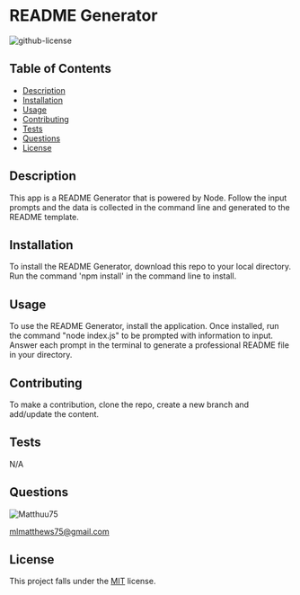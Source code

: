 # README Generator
  ![github-license](https://img.shields.io/badge/License-MIT-red.svg)

  ## Table of Contents
  * [Description](#description)
  * [Installation](#installation)
  * [Usage](#usage)
  * [Contributing](#contributing)
  * [Tests](#tests)
  * [Questions](#questions)
  * [License](#license)
  
  ## Description
  This app is a README Generator that is powered by Node. Follow the input prompts and the data is collected in the command line and generated to the README template. 

  ## Installation
  To install the README Generator, download this repo to your local directory. Run the command 'npm install' in the command line to install.

  ## Usage
  To use the README Generator, install the application. Once installed, run the command "node index.js" to be prompted with information to input. Answer each prompt in the terminal to generate a professional README file in your directory.

  ## Contributing
  To make a contribution, clone the repo, create a new branch and add/update the content.

  ## Tests
  N/A

  ## Questions
  ![Matthuu75](https://github.com/matthuu75)

  mlmatthews75@gmail.com

  ## License
  This project falls under the [MIT](https://choosealicense.com/licenses/mit/) license.